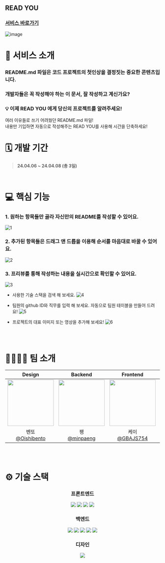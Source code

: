 ## READ YOU

### [서비스 바로가기](https://readyou.vercel.app/)

![image](https://github.com/user-attachments/assets/4bf3474f-0062-4bd2-940d-e617981e46f0)

# 💼 서비스 소개
### **README.md** 파일은 **코드 프로젝트의 첫인상을 결정짓는 중요한 콘텐츠**입니다. 
### 개발자들은 꼭 작성해야 하는 이 문서, 잘 작성하고 계신가요?

### 💡 이제 READ YOU 에게 당신의 프로젝트를 알려주세요!

여러 이유들로 쓰기 어려웠던 README.md 파일!
<br >
내용만 기입하면 자동으로 작성해주는 READ YOU를 사용해 시간을 단축하세요!

# 🗓️ 개발 기간

> **24.04.06 ~ 24.04.08 (총 3일)**

<br >

# 💻 핵심 기능

### 1. 원하는 항목들만 골라 자신만의 README를 작성할 수 있어요.
![1](https://github.com/Read-U/readyou-front/assets/81246338/49ed7992-e2ac-4a9e-8de9-f27759c9ad64)


### 2. 추가된 항목들은 드래그 앤 드롭을 이용해 순서를 마음대로 바꿀 수 있어요. 
![2](https://github.com/Read-U/readyou-front/assets/81246338/9d2ea806-1814-40ad-9a63-a5de52b8b8c2)


### 3. 프리뷰를 통해 작성하는 내용을 실시간으로 확인할 수 있어요.
![3](https://github.com/Read-U/readyou-front/assets/81246338/f0070fe3-d3c9-4c30-a98c-d71ac16ea837)


- 사용한 기술 스택을 검색 해 보세요.
  ![4](https://github.com/Read-U/readyou-front/assets/81246338/63d87c23-8ef8-4537-bdbc-55e934a046ab)

    
- 팀원의 github ID와 직무를 입력 해 보세요. 자동으로 팀원 테이블을 만들어 드려요!
   ![5](https://github.com/Read-U/readyou-front/assets/81246338/f2012072-1f10-40ef-91b4-ca87a3723081)

    
- 프로젝트의 대표 이미지 또는 영상을 추가해 보세요!
  ![6](https://github.com/Read-U/readyou-front/assets/81246338/cfb143ad-15de-4e7e-8ae1-c54fcf6a0b78)

<br >
<br >

# 👨‍👩‍👧‍👦 팀 소개

|Design|Backend|Frontend|Frontend|Frontend|Frontend|Frontend|
|:-:|:-:|:-:|:-:|:-:|:-:|:-:
|<img src="https://avatars.githubusercontent.com/u/166393438?v=4,Oishibento,,https://github.com/Oishibento" width="150" height="150"/>|<img src="https://avatars.githubusercontent.com/u/68097132?v=4,minpaeng,,https://github.com/minpaeng" width="150" height="150"/>|<img src="https://avatars.githubusercontent.com/u/104294861?v=4,GBAJS754,Kimdaeun,https://github.com/GBAJS754" width="150" height="150"/>|<img src="https://avatars.githubusercontent.com/u/81246338?v=4,gkfla668,Halim-Lim,https://github.com/gkfla668" width="150" height="150"/>|<img src="https://avatars.githubusercontent.com/u/70426440?v=4,hyjoong,,https://github.com/hyjoong" width="150" height="150"/>|<img src="https://avatars.githubusercontent.com/u/61828877?v=4,swy0123,이시영,https://github.com/swy0123" width="150" height="150"/>|<img src="https://avatars.githubusercontent.com/u/162881886?v=4,woo29,우혁,https://github.com/woo29" width="150" height="150"/>
|벤또<br/>[@Oishibento](https://github.com/Oishibento)|팽<br/>[@minpaeng](https://github.com/minpaeng)|케이<br/>[@GBAJS754](https://github.com/GBAJS754)|리하<br/>[@gkfla668](https://github.com/gkfla668)|헨리<br/>[@hyjoong](https://github.com/hyjoong)|셩<br/>[@swy0123](https://github.com/swy0123)|훈이<br/>[@woo29](https://github.com/woo29)

<br>
<br>

# ⚙️ 기술 스택

<div align="middle">
 
### 프론트엔드

<img src="https://img.shields.io/badge/react-61DAFB?style=for-the-badge&amp;logo=react&amp;logoColor=black"/>
<img src="https://img.shields.io/badge/typescript-%23007ACC.svg?style=for-the-badge&amp;logo=typescript&amp;logoColor=white"/>
<img src="https://img.shields.io/badge/Next-black?style=for-the-badge&amp;logo=next.js&amp;logoColor=white"/>
<img src="https://img.shields.io/badge/styled--components-DB7093?style=for-the-badge&amp;logo=styled-components&amp;logoColor=white"/>

### 백엔드

<img src="https://img.shields.io/badge/java-007396?style=for-the-badge&logo=java&logoColor=white"> 
<img src="https://img.shields.io/badge/springboot-6DB33F?style=for-the-badge&logo=springboot&logoColor=white">
<img src="https://img.shields.io/badge/amazonec2-FF9900?style=for-the-badge&logo=amazonec2&logoColor=white">
<img src="https://img.shields.io/badge/amazons3-569A31?style=for-the-badge&logo=amazons3&logoColor=white">
<img src="https://img.shields.io/badge/docker-2496ED?style=for-the-badge&logo=docker&logoColor=white">

### 디자인

<img src="https://img.shields.io/badge/Figma-F24E1E?style=for-the-badge&logo=Figma&logoColor=white">

<br/>
<br/>
